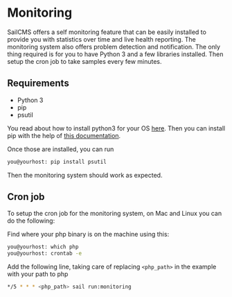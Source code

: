 # Monitoring
SailCMS offers a self monitoring feature that can be easily installed to provide you with statistics over time and live health reporting. The monitoring system also offers problem detection and notification. The only thing required is for you to have Python 3 and a few libraries installed. Then setup the cron job to take samples every few minutes.

## Requirements
- Python 3
- pip
- psutil

You read about how to install python3 for your OS [here](https://realpython.com/installing-python/#how-to-install-python-on-macos). Then you can install pip with the help of [this documentation](https://pip.pypa.io/en/stable/installation/).

Once those are installed, you can run

```bash
you@yourhost: pip install psutil
```

Then the monitoring system should work as expected.

## Cron job
To setup the cron job for the monitoring system, on Mac and Linux you can do the following:

Find where your php binary is on the machine using this:

```bash
you@yourhost: which php
you@yourhost: crontab -e
```

Add the following line, taking care of replacing `<php_path>` in the example with your path to php

```bash
*/5 * * * <php_path> sail run:monitoring
```